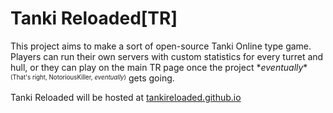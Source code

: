 # Tanki Reloaded[TR]
This project aims to make a sort of open-source Tanki Online type game. Players can run their own servers with custom statistics for every turret and hull, or they can play on the main TR page once the project \*_eventually_\*<sup><sub>(That's right, NotoriousKiller, *eventually*)</sub></sup> gets going.

Tanki Reloaded will be hosted at [tankireloaded.github.io](http://tankireloaded.github.io/)
